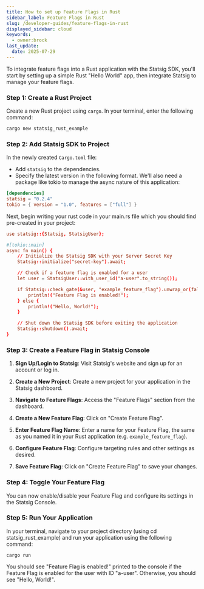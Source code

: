 ```yaml
---
title: How to set up Feature Flags in Rust
sidebar_label: Feature Flags in Rust
slug: /developer-guides/feature-flags-in-rust
displayed_sidebar: cloud
keywords:
  - owner:brock
last_update:
  date: 2025-07-29
---
```


To integrate feature flags into a Rust application with the Statsig SDK, you'll start by setting up a simple Rust "Hello World" app, then integrate Statsig to manage your feature flags. 

### Step 1: Create a Rust Project

Create a new Rust project using `cargo`. In your terminal, enter the following command:

```bash
cargo new statsig_rust_example
```

### Step 2: Add Statsig SDK to Project

In the newly created `Cargo.toml` file:

- Add `statsig` to the dependencies.
- Specify the latest version in the following format. We'll also need a package like tokio to manage the async nature of this application:

```toml
[dependencies]
statsig = "0.2.4"
tokio = { version = "1.0", features = ["full"] }
```

Next, begin writing your rust code in your main.rs file which you should find pre-created in your project: 

```toml
use statsig::{Statsig, StatsigUser};

#[tokio::main]
async fn main() {
    // Initialize the Statsig SDK with your Server Secret Key
    Statsig::initialize("secret-key").await;

    // Check if a feature flag is enabled for a user
    let user = StatsigUser::with_user_id("a-user".to_string());

    if Statsig::check_gate(&user, "example_feature_flag").unwrap_or(false) {
        println!("Feature Flag is enabled!");
    } else {
        println!("Hello, World!");
    }

    // Shut down the Statsig SDK before exiting the application
    Statsig::shutdown().await;
}
```

### Step 3: Create a Feature Flag in Statsig Console

1. **Sign Up/Login to Statsig**: Visit Statsig's website and sign up for an account or log in.

2. **Create a New Project**: Create a new project for your application in the Statsig dashboard.

3. **Navigate to Feature Flags**: Access the "Feature Flags" section from the dashboard.

4. **Create a New Feature Flag**: Click on "Create Feature Flag".

5. **Enter Feature Flag Name**: Enter a name for your Feature Flag, the same as you named it in your Rust application (e.g. `example_feature_flag`).

6. **Configure Feature Flag**: Configure targeting rules and other settings as desired.

7. **Save Feature Flag**: Click on "Create Feature Flag" to save your changes.

### Step 4: Toggle Your Feature Flag

You can now enable/disable your Feature Flag and configure its settings in the Statsig Console.

### Step 5: Run Your Application

In your terminal, navigate to your project directory (using cd statsig_rust_example) and run your application using the following command:

```
cargo run
```

You should see "Feature Flag is enabled!" printed to the console if the Feature Flag is enabled for the user with ID "a-user". Otherwise, you should see "Hello, World!".